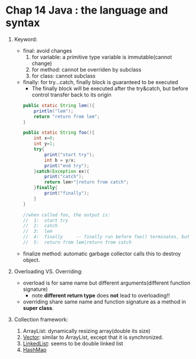 Chap 14 Java : the language and syntax
=== 

1. Keyword:
	- final: avoid changes
		1. for variable: a primitive type variable is immutable(cannot change)
		2. for method: cannot be overriden by subclass
		3. for class: cannot subclass
	- finally: for try...catch, finally block is guaranteed to be executed
		- The finally block will be executed after the try&catch, but before control transfer back to its origin
		```java
		public static String lem(){
			println("lem");
			return "return from lem";
		}
		
		public static String foo(){
			int x=0;
			int y=1;
			try{
				print("start try");
				int b = y/x;
				print("end try");
			}catch(Exception ex){
				print("catch");
				return lem+"|return from catch";
			}finally{
				print("finally");
			}
		}
		
		//when called foo, the output is:
		//	1:	start try
		//	2: 	catch
		//	3: 	lem
		//	4:	finally		-- finally run before foo() terminates, but after the lem() print, before the lem() return 
		//	5:	return from lem|return from catch
		```
	- finalize method: automatic garbage collector calls this to destroy object.
	
2. Overloading VS. Overriding:
	- overload is for same name but different arguments(different function signature)
		- note **different return type** does **not** lead to overloading!!
	- overriding share same name and function signature as a method in **super class**.
	
3. Collection framework:
	1. ArrayList: dynamically resizing array(double its size)
	2. [Vector](http://docs.oracle.com/javase/7/docs/api/java/util/Vector.html): similar to ArrayList, except that it is synchronized.
	3. [LinkedList](http://docs.oracle.com/javase/7/docs/api/java/util/LinkedList.html): seems to be double linked list
	4. [HashMap](http://docs.oracle.com/javase/7/docs/api/java/util/HashMap.html)
